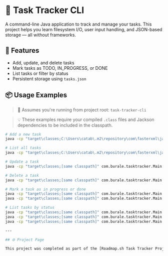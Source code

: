 # 📌 Task Tracker CLI

A command-line Java application to track and manage your tasks. This project helps you learn filesystem I/O, user input handling, and JSON-based storage — all without frameworks.

## 🚀 Features

- Add, update, and delete tasks
- Mark tasks as TODO, IN_PROGRESS, or DONE
- List tasks or filter by status
- Persistent storage using `tasks.json`

## 📦 Usage Examples

> 📁 Assumes you're running from project root: `task-tracker-cli`

> 💡 These examples require your compiled `.class` files and Jackson dependencies to be included in the classpath.

```bash
# Add a new task
java -cp "target\classes;C:\Users\catab\.m2\repository\com\fasterxml\jackson\core\jackson-core\2.17.0\jackson-core-2.17.0.jar;C:\Users\catab\.m2\repository\com\fasterxml\jackson\core\jackson-databind\2.17.0\jackson-databind-2.17.0.jar;C:\Users\catab\.m2\repository\com\fasterxml\jackson\core\jackson-annotations\2.17.0\jackson-annotations-2.17.0.jar;C:\Users\catab\.m2\repository\com\fasterxml\jackson\datatype\jackson-datatype-jsr310\2.17.0\jackson-datatype-jsr310-2.17.0.jar" com.burale.tasktracker.Main add "Buy groceries"

# List all tasks
java -cp "target\classes;C:\Users\catab\.m2\repository\com\fasterxml\jackson\core\jackson-core\2.17.0\jackson-core-2.17.0.jar;C:\Users\catab\.m2\repository\com\fasterxml\jackson\core\jackson-databind\2.17.0\jackson-databind-2.17.0.jar;C:\Users\catab\.m2\repository\com\fasterxml\jackson\core\jackson-annotations\2.17.0\jackson-annotations-2.17.0.jar;C:\Users\catab\.m2\repository\com\fasterxml\jackson\datatype\jackson-datatype-jsr310\2.17.0\jackson-datatype-jsr310-2.17.0.jar" com.burale.tasktracker.Main list

# Update a task
java -cp "target\classes;[same classpath]" com.burale.tasktracker.Main update 1 "New description"

# Delete a task
java -cp "target\classes;[same classpath]" com.burale.tasktracker.Main delete 1

# Mark a task as in progress or done
java -cp "target\classes;[same classpath]" com.burale.tasktracker.Main mark-in-progress 1
java -cp "target\classes;[same classpath]" com.burale.tasktracker.Main mark-done 1

# List tasks by status
java -cp "target\classes;[same classpath]" com.burale.tasktracker.Main list todo
java -cp "target\classes;[same classpath]" com.burale.tasktracker.Main list done
java -cp "target\classes;[same classpath]" com.burale.tasktracker.Main list in-progress

---

## 🌐 Project Page

This project was completed as part of the [Roadmap.sh Task Tracker Project](https://roadmap.sh/projects/task-tracker).

